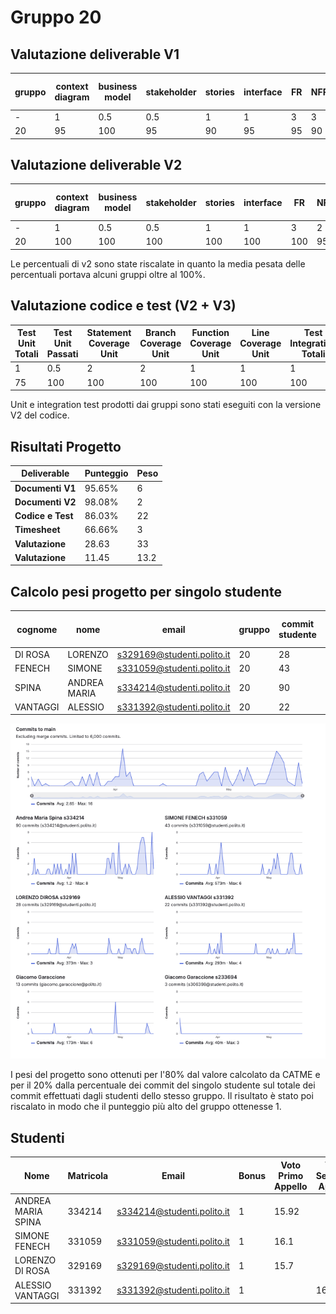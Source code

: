 # Gruppo 20

## Valutazione deliverable V1

| gruppo | context diagram | business model | stakeholder | stories | interface | FR | NFR | use cases diagram | use cases | scenario | Glossary | DeploymentDiagram | functionality | estimation doc | precisione valori estimation | valutazione |
| --- | --- | --- | --- | --- | --- | --- | --- | --- | --- | --- | --- | --- | --- | --- | --- | --- |
| - | 1 | 0.5 | 0.5 | 1 | 1 | 3 | 3 | 1 | 5 | 5 | 5 | 2 | 1 | 2 | 2 | 33 |
| 20 | 95 | 100 | 95 | 90 | 95 | 95 | 90 | 95 | 100 | 100 | 95 | 100 | 90 | 85 | 71.67 | 95.65 |


## Valutazione deliverable V2



| gruppo | context diagram | business model | stakeholder | stories | interface | FR | NFR | ACCESS RIGHTS | use cases diagram | use cases | scenario | Glossary | DeploymentDiagram | functionality | estimation | precisione valori estimation | valutazione |
| --- | --- | --- | --- | --- | --- | --- | --- | --- | --- | --- | --- | --- | --- | --- | --- | --- | --- |
| - | 1 | 0.5 | 0.5 | 1 | 1 | 3 | 2 | 1 | 1 | 5 | 5 | 5 | 2 | 1 | 2 | 2 | 33 |
| 20 | 100 | 100 | 100 | 100 | 100 | 100 | 95 | 100 | 100 | 100 | 100 | 100 | 100 | 90 | 95 | 79.96 | 99.41 |


Le percentuali di v2 sono state riscalate in quanto la media pesata delle percentuali portava alcuni gruppi oltre al 100%.

## Valutazione codice e test (V2 + V3)



| Test Unit Totali | Test Unit Passati | Statement Coverage Unit | Branch Coverage Unit | Function Coverage Unit | Line Coverage Unit | Test Integration Totali | Test Integration Falliti | Statement Coverage Integration | Branch Coverage Integration | Function Coverage Integration | Line Coverage Integration | Correttezza V2 | Correttezza V3 | valutazione |
| --- | --- | --- | --- | --- | --- | --- | --- | --- | --- | --- | --- | --- | --- | --- |
| 1 | 0.5 | 2 | 2 | 1 | 1 | 1 | 0.5 | 2 | 2 | 1 | 1 | 16 | 2 | 33 |
| 75 | 100 | 100 | 100 | 100 | 100 | 100 | 100 | 100 | 50 | 100 | 100 | 78.9915966386555 | 100 | 86.03 |


 Unit e integration test prodotti dai gruppi sono stati eseguiti con la versione V2 del codice.


## Risultati Progetto

| Deliverable | Punteggio | Peso |
| --- | --- | --- |
| **Documenti V1** | 95.65% | 6 |
| **Documenti V2** | 98.08% | 2 |
| **Codice e Test** | 86.03% | 22 |
| **Timesheet** | 66.66% | 3 |
| **Valutazione** | 28.63 | 33 |
| **Valutazione** | 11.45 | 13.2 |

## Calcolo pesi progetto per singolo studente

| cognome | nome | email | gruppo | commit studente | commit totali | commit sul totale | coefficiente catme | coefficiente pesato | coefficiente progetto |
| --- | --- | --- | --- | --- | --- | --- | --- | --- | --- |
| DI ROSA | LORENZO | s329169@studenti.polito.it | 20 | 28 | 183 | 0.15 | 0.86 | 0.72 | 0.77 |
| FENECH | SIMONE | s331059@studenti.polito.it | 20 | 43 | 183 | 0.23 | 1.00 | 0.85 | 0.90 |
| SPINA | ANDREA MARIA | s334214@studenti.polito.it | 20 | 90 | 183 | 0.49 | 1.05 | 0.94 | 1.00 |
| VANTAGGI | ALESSIO | s331392@studenti.polito.it | 20 | 22 | 183 | 0.12 | 1.05 | 0.86 | 0.92 |

![Commit gruppo 20](./20.png)

 I pesi del progetto sono ottenuti per l'80% dal valore calcolato da CATME e per il 20% dalla percentuale dei commit del singolo studente sul totale dei commit effettuati dagli studenti dello stesso gruppo. Il risultato è stato poi riscalato in modo che il punteggio più alto del gruppo ottenesse 1.

## Studenti

| Nome | Matricola | Email | Bonus | Voto Primo Appello | Voto Secondo Appello |  Progetto | Voto Finale |
| --- | --- | --- | --- | --- | --- | --- | --- |
| ANDREA MARIA SPINA | 334214 | s334214@studenti.polito.it | 1 | 15.92 | | 11.45 | 28 |
| SIMONE FENECH | 331059 | s331059@studenti.polito.it | 1 | 16.1 | | 10.34 | 27 |
| LORENZO DI ROSA | 329169 | s329169@studenti.polito.it | 1 | 15.7 | | 8.77 | 25 |
| ALESSIO VANTAGGI | 331392 | s331392@studenti.polito.it | 1 |  | 16.2 | 10.54 | 28 |
